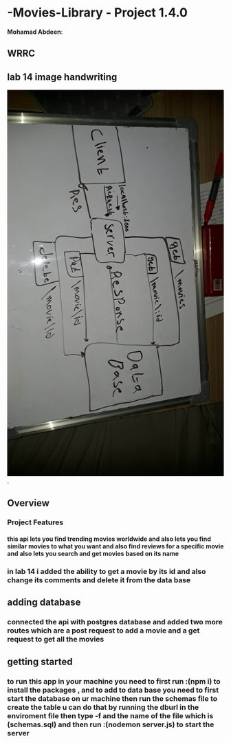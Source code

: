 
# -Movies-Library - Project 1.4.0

**Mohamad Abdeen**:

## WRRC

## lab 14 image handwriting

![WRRC](./assets/wrrclab14.jpg)
.

## Overview

### Project Features

#### this api lets you find trending movies worldwide and also lets you find similar movies to what you want and also find reviews for a specific movie and also lets you search and get movies based on its name

### in lab 14 i added the ability to get a movie by its id and also change its comments and delete it from the data base

## adding database

### connected the api with postgres database and added two more routes which are a post request to add a movie and a get request to get all the movies

## getting started

### to run this app in your machine you need to first run :(npm i) to install the packages , and to add to data base you need to first start the database on ur machine then run the schemas file to create the table u can do that by running the dburl in the enviroment file then type -f and the name of the file which is (schemas.sql) and then run :(nodemon server.js) to start the server
